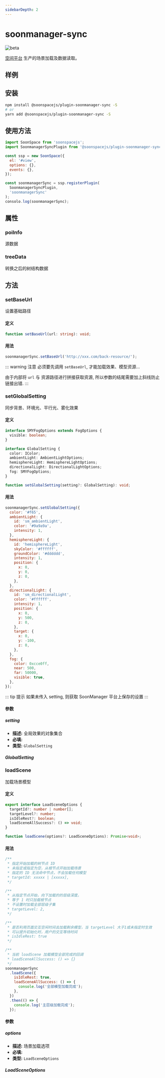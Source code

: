 ```yaml
---
sidebarDepth: 2
---
```


# soonmanager-sync

![beta](https://img.shields.io/npm/v/@soonspacejs/plugin-soonmanager-sync/latest.svg)

[空间平台](http://www.xwbuilders.com:9050/#/projectManage/bim) 生产的场景加载及数据读取。

## 样例

<Docs-Iframe src="plugin/soonmanagerSync.html" />

## 安装

```bash
npm install @soonspacejs/plugin-soonmanager-sync -S
# or
yarn add @soonspacejs/plugin-soonmanager-sync -S
```

## 使用方法

```js {2,10}
import SoonSpace from 'soonspacejs';
import SoonmanagerSyncPlugin from '@soonspacejs/plugin-soonmanager-sync';

const ssp = new SoonSpace({
  el: '#view',
  options: {},
  events: {},
});

const soonmanagerSync = ssp.registerPlugin(
  SoonmanagerSyncPlugin,
  'soonmanagerSync'
);
consolo.log(soonmanagerSync);
```

## 属性

### poiInfo

源数据

### treeData

转换之后的树结构数据

## 方法

### setBaseUrl

设置基础路径

#### 定义

```ts
function setBaseUrl(url: string): void;
```

#### 用法

```js
soonmanagerSync.setBaseUrl('http://xxx.com/back-resource/');
```

::: warning 注意
必须要先调用 `setBaseUrl`, 才能加载效果、模型资源...

由于内部将 `url` 与 资源路径进行拼接获取资源, 所以参数的结尾需要加上斜线防止链接出错.
:::

### setGlobalSetting

同步背景、环境光、平行光、雾化效果

#### 定义

```ts
interface SMYFogOptions extends FogOptions {
  visible: boolean;
}

interface GlobalSetting {
  color: IColor;
  ambientLight: AmbientLightOptions;
  hemisphereLight: HemisphereLightOptions;
  directionalLight: DirectionalLightOptions;
  fog: SMYFogOptions;
}

function setGlobalSetting(setting?: GlobalSetting): void;
```

#### 用法

```js
soonmanagerSync.setGlobalSetting({
  color: '#f65',
  ambientLight: {
    id: 'sm_ambientLight',
    color: '#9a9a9a',
    intensity: 1,
  },
  hemisphereLight: {
    id: 'hemisphereLight',
    skyColor: '#ffffff',
    groundColor: '#dddddd',
    intensity: 1,
    position: {
      x: 0,
      y: 0,
      z: 0,
    },
  },
  directionalLight: {
    id: 'sm_directionalLight',
    color: '#ffffff',
    intensity: 1,
    position: {
      x: 0,
      y: 500,
      z: 0,
    },
    target: {
      x: 0,
      y: -100,
      z: 0,
    },
  },
  fog: {
    color: 0xcce0ff,
    near: 500,
    far: 50000,
    visible: true,
  },
});
```

::: tip 提示
如果未传入 setting, 则获取 SoonManager 平台上保存的设置
:::

#### 参数

##### setting

- **描述:** 全局效果的对象集合
- **必填:** <Base-RequireIcon :isRequire="false"/>
- **类型:** `GlobalSetting`

##### GlobalSetting

<Docs-Table
    :data="[
      { prop: 'color', desc: '背景颜色', type: 'IColor', require: true, link: '../guide/types.html#icolor' },
      { prop: 'ambientLight', desc: '环境光', type: 'AmbientLightOptions', require: true },
      { prop: 'hemisphereLight', desc: '半球光', type: 'HemisphereLightOptions', require: true },
      { prop: 'directionalLight', desc: '平行光', type: 'DirectionalLightOptions', require: true },
      { prop: 'fog', desc: '雾化效果', type: 'SMYFogOptions', require: true },
    ]"
/>

### loadScene

加载场景模型

#### 定义

```ts
export interface LoadSceneOptions {
  targetId?: number | number[];
  targetLevel?: number;
  isIdleRest?: boolean;
  loadSceneAllSuccess?: () => void;
}

function loadScene(options?: LoadSceneOptions): Promise<void>;
```

#### 用法

```js
/**
 * 指定开始加载的树节点 ID
 * 未指定或指定为空，从根节点开始加载场景
 * 指定的 ID 无法命中节点，不会加载任何模型
 * targetId: xxxxx | [xxxxx],
 */

/**
 * 从指定节点开始，向下加载的的层级深度。
 * 等于 1 时只加载根节点
 * 不设置时加载全部层级子集
 * targetLevel: 2,
 */

/**
 * 是否利用页面交互空闲时间去加载剩余模型，当 targetLevel 大于1或未指定时生效
 * 可以提升初始化时，用户的交互等待时间
 * isIdleRest: true
 */

/**
 * 当前 loadScene 加载模型全部完成的回调
 * loadSceneAllSuccess: () => {}
 */
soonmanagerSync
  .loadScene({
    isIdleRest: true,
    loadSceneAllSuccess: () => {
      console.log('全部模型加载完成');
    },
  })
  .then(() => {
    console.log('主层级加载完成');
  });
```

#### 参数

##### options

- **描述:** 场景加载选项
- **必填:** <Base-RequireIcon :isRequire="false"/>
- **类型:** `LoadSceneOptions`

##### LoadSceneOptions

<Docs-Table
    :data="[
      { prop: 'targetId', desc: '开始加载的目标 id', type: 'number | number[]', require: false, default: '' },
      { prop: 'targetLevel', desc: '从指定节点开始，向下加载的的层级深度', type: 'number', require: false, default: '' },
      { prop: 'isIdleRest', desc: '否利用页面交互空闲时间去加载剩余模型', type: 'boolean', require: false, default: false },
      { prop: 'loadSceneAllSuccess', desc: '所有模型加载完成的回调', type: 'Function', require: false, default: 'function(){}' },
    ]"
/>
